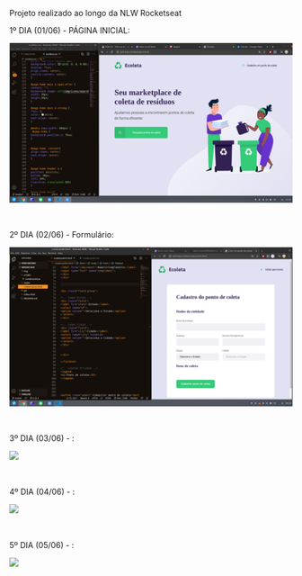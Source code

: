 Projeto realizado ao longo da NLW Rocketseat

1º DIA (01/06) - PÁGINA INICIAL:
<p align><img src="/img/captura.png"></p>
<br>

2º DIA (02/06) - Formulário:
<p align><img src="/img/captura2.png"></p>
<br>

3º DIA (03/06) - :
<p align><img src="#"></p>
<br>

4º DIA (04/06) - :
<p align><img src="#"></p>
<br>

5º DIA (05/06) - :
<p align><img src="#"></p>
<br>


